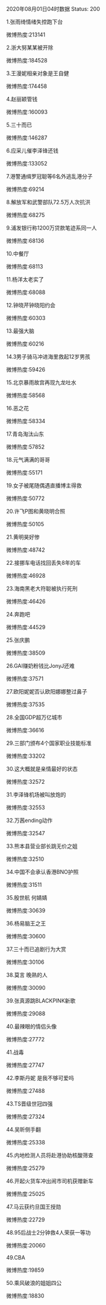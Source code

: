 2020年08月01日04时数据
Status: 200

1.张雨绮情绪失控跑下台

微博热度:213141

2.浙大努某某被开除

微博热度:184528

3.王漫妮相亲对象是王自健

微博热度:174458

4.赵丽颖管钱

微博热度:160093

5.三十而已

微博热度:146287

6.应采儿催李泽锋还钱

微博热度:133052

7.港警通缉罗冠聪等6名外逃乱港分子

微博热度:69214

8.解放军和武警部队72.5万人次抗洪

微博热度:68275

9.浦发银行称1200万贷款笔迹系同一人

微博热度:68136

10.中餐厅

微博热度:68113

11.杨洋太老实了

微博热度:68088

12.钟晓芹钟晓阳约会

微博热度:60303

13.最强大脑

微博热度:60216

14.3男子骑马冲进海里救起12岁男孩

微博热度:59426

15.北京暴雨故宫再现九龙吐水

微博热度:58568

16.恶之花

微博热度:58334

17.青岛淘汰山东

微博热度:57852

18.元气满满的哥哥

微博热度:55171

19.女子被尾随偶遇直播博主得救

微博热度:50772

20.许飞P图和黄晓明合照

微博热度:50105

21.黄明昊好惨

微博热度:48742

22.接挪车电话找回丢失8年的车

微博热度:46928

23.海南黑老大符聪被执行死刑

微博热度:46426

24.奔跑吧

微博热度:44529

25.张庆鹏

微博热度:38509

26.GAI赚奶粉钱比JonyJ还难

微博热度:37571

27.欧阳妮妮否认欧阳娜娜整过鼻子

微博热度:37535

28.全国GDP超万亿城市

微博热度:36616

29.三部门颁布4个国家职业技能标准

微博热度:33202

30.这大概就是亲情最好的状态

微博热度:32572

31.李泽锋机场被叫放炮的

微博热度:32553

32.万茜ending动作

微博热度:32547

33.熊本县营业部长跳无价之姐

微博热度:32510

34.中国不会承认香港BNO护照

微博热度:31511

35.殷世航 何婧婧

微博热度:30639

36.杨易脑王之王

微博热度:30600

37.三十而已追剧行为大赏

微博热度:30106

38.莫言 晚熟的人

微博热度:30090

39.张真源跳BLACKPINK新歌

微博热度:29088

40.最辣眼的情侣头像

微博热度:27772

41.战毒

微博热度:27747

42.李斯丹妮 是我不够可爱吗

微博热度:27488

43.TS晋级世冠四强

微博热度:27324

44.吴昕侧手翻

微博热度:25338

45.内地检测人员将赴港协助核酸筛查

微博热度:25279

46.开起火货车冲出闹市司机获赠新车

微博热度:25025

47.马云获约旦国王授勋

微博热度:22729

48.95后战士2分钟救4人荣获一等功

微博热度:20060

49.CBA

微博热度:19859

50.乘风破浪的姐姐四公

微博热度:18830

